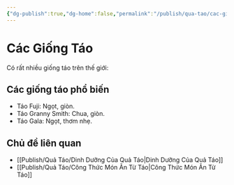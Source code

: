 ```yaml
---
{"dg-publish":true,"dg-home":false,"permalink":"/publish/qua-tao/cac-giong-tao/","dgPassFrontmatter":true,"noteIcon":"","created":"2025-01-01T22:23:44.126+07:00","updated":"2025-01-01T22:35:22.202+07:00"}
---
```


# Các Giống Táo
Có rất nhiều giống táo trên thế giới:

## Các giống táo phổ biến
- Táo Fuji: Ngọt, giòn.
- Táo Granny Smith: Chua, giòn.
- Táo Gala: Ngọt, thơm nhẹ.

## Chủ đề liên quan
- [[Publish/Quả Táo/Dinh Dưỡng Của Quả Táo\|Dinh Dưỡng Của Quả Táo]]
- [[Publish/Quả Táo/Công Thức Món Ăn Từ Táo\|Công Thức Món Ăn Từ Táo]]
